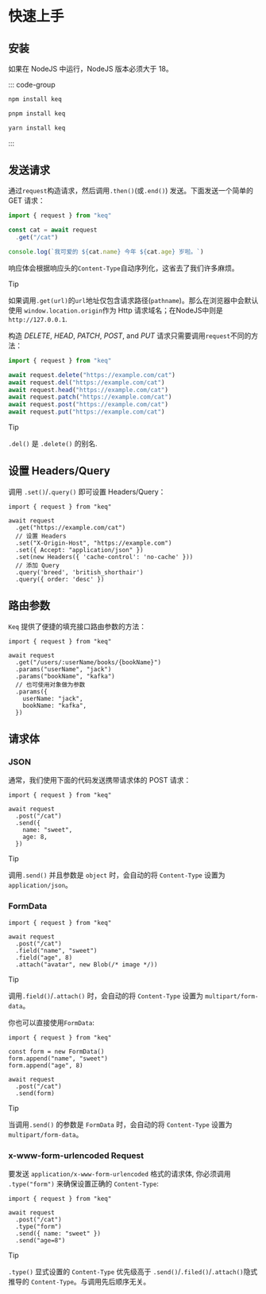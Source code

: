 # 快速上手

## 安装

如果在 NodeJS 中运行，NodeJS 版本必须大于 18。

::: code-group

```bash [npm]
npm install keq
```

```bash [pnpm]
pnpm install keq
```

```bash [yarn]
yarn install keq
```

:::

## 发送请求

通过`request`构造请求，然后调用`.then()`(或`.end()`) 发送。下面发送一个简单的 GET 请求：

<!-- prettier-ignore -->
```typescript
import { request } from "keq"

const cat = await request
  .get("/cat")

console.log(`我可爱的 ${cat.name} 今年 ${cat.age} 岁啦。`)
```

响应体会根据响应头的`Content-Type`自动序列化，这省去了我们许多麻烦。

<!-- prettier-ignore -->
> [!TIP]
> 如果调用`.get(url)`的`url`地址仅包含请求路径(`pathname`)。那么在浏览器中会默认使用 `window.location.origin`作为 Http 请求域名；在NodeJS中则是 `http://127.0.0.1`.

构造 _DELETE_, _HEAD_, _PATCH_, _POST_, and _PUT_ 请求只需要调用`request`不同的方法：

<!-- prettier-ignore -->
```typescript
import { request } from "keq"

await request.delete("https://example.com/cat")
await request.del("https://example.com/cat")
await request.head("https://example.com/cat")
await request.patch("https://example.com/cat")
await request.post("https://example.com/cat")
await request.put("https://example.com/cat")
```

<!-- prettier-ignore -->
> [!TIP]
> `.del()` 是 `.delete()` 的别名.

## 设置 Headers/Query

调用 `.set()`/`.query()` 即可设置 Headers/Query：

<!-- prettier-ignore -->
```typescript{6-8,10-11}
import { request } from "keq"

await request
  .get("https://example.com/cat")
  // 设置 Headers
  .set("X-Origin-Host", "https://example.com")
  .set({ Accept: "application/json" })
  .set(new Headers({ 'cache-control': 'no-cache' }))
  // 添加 Query
  .query('breed', 'british_shorthair')
  .query({ order: 'desc' })
```

## 路由参数

`Keq` 提供了便捷的填充接口路由参数的方法：

<!-- prettier-ignore -->
```typescript{5-11}
import { request } from "keq"

await request
  .get("/users/:userName/books/{bookName}")
  .params("userName", "jack")
  .params("bookName", "kafka")
  // 也可使用对象做为参数
  .params({
    userName: "jack",
    bookName: "kafka",
  })
```

## 请求体

### JSON

通常，我们使用下面的代码发送携带请求体的 POST 请求：

<!-- prettier-ignore -->
```typescript{5-8}
import { request } from "keq"

await request
  .post("/cat")
  .send({
    name: "sweet",
    age: 8,
  })
```

<!-- prettier-ignore -->
> [!TIP]
> 调用`.send()` 并且参数是 `object` 时，会自动的将 `Content-Type` 设置为 `application/json`。

### FormData

<!-- prettier-ignore -->
```typescript{5-7}
import { request } from "keq"

await request
  .post("/cat")
  .field("name", "sweet")
  .field("age", 8)
  .attach("avatar", new Blob(/* image */))
```

> [!TIP]
>
> 调用`.field()`/`.attach()` 时，会自动的将 `Content-Type` 设置为 `multipart/form-data`。

你也可以直接使用`FormData`:

<!-- prettier-ignore -->
```typescript{3-5,9}
import { request } from "keq"

const form = new FormData()
form.append("name", "sweet")
form.append("age", 8)

await request
  .post("/cat")
  .send(form)
```

> [!TIP]
>
> 当调用`.send()` 的参数是 `FormData` 时，会自动的将 `Content-Type` 设置为 `multipart/form-data`。

### x-www-form-urlencoded Request

要发送 `application/x-www-form-urlencoded` 格式的请求体, 你必须调用 `.type("form")` 来确保设置正确的 `Content-Type`:

<!-- prettier-ignore -->
```typescript{5-7}
import { request } from "keq"

await request
  .post("/cat")
  .type("form")
  .send({ name: "sweet" })
  .send("age=8")
```

> [!TIP]
>
> `.type()` 显式设置的 `Content-Type` 优先级高于 `.send()`/`.filed()`/`.attach()`隐式推导的 `Content-Type`。与调用先后顺序无关。
